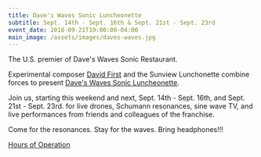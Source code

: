 ```yaml
---
title: Dave's Waves Sonic Luncheonette
subtitle: Sept. 14th - Sept. 16th & Sept. 21st - Sept. 23rd
event_date: 2018-09-21T19:00:00-04:00
main_image: /assets/images/daves-waves.jpg
---
```


The U.S. premier of Dave's Waves Sonic Restaurant. 

Experimental composer [David First](http://www.davidfirst.com/) and the Sunview
Lunchonette combine forces to present [Dave's Waves Sonic
Luncheonette](https://www.facebook.com/events/733669356983567/). 

Join us, starting this weekend and next, Sept. 14th - Sept. 16th, and Sept. 21st - Sept. 23rd. for live drones, Schumann resonances, sine wave TV, and live performances from friends and colleagues of the franchise. 

Come for the resonances. Stay for the waves. Bring headphones!!! 

<p><a href="{{ site.baseurl }}/assets/daves-waves-hours.pdf">Hours of Operation</a></p>

